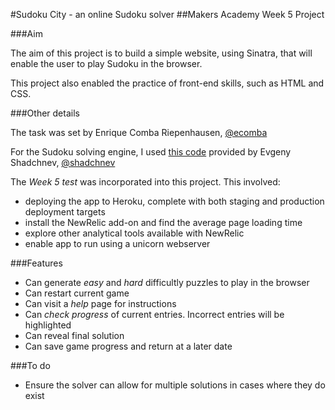 #Sudoku City - an online Sudoku solver
##Makers Academy Week 5 Project


###Aim

The aim of this project is to build a simple website, using Sinatra, that will enable the user to play Sudoku in the browser.

This project also enabled the practice of front-end skills, such as HTML and CSS. 

###Other details

The task was set by Enrique Comba Riepenhausen, [@ecomba](http://www.github.com/ecomba)

For the Sudoku solving engine, I used [this code](https://github.com/makersacademy/sudoku) provided by Evgeny Shadchnev, [@shadchnev](http://www.github.com/shadchnev)

The *Week 5 test* was incorporated into this project. This involved:

* deploying the app to Heroku, complete with both staging and production deployment targets
* install the NewRelic add-on and find the average page loading time
* explore other analytical tools available with NewRelic
* enable app to run using a unicorn webserver


###Features

* Can generate *easy* and *hard* difficultly puzzles to play in the browser
* Can restart current game
* Can visit a *help* page for instructions
* Can *check progress* of current entries. Incorrect entries will be highlighted
* Can reveal final solution
* Can save game progress and return at a later date

###To do

* Ensure the solver can allow for multiple solutions in cases where they do exist


